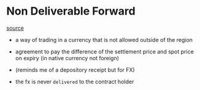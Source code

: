 # Non Deliverable Forward
[source](https://www.investopedia.com/terms/n/ndf.asp)

- a way of trading in a currency that is not allowed outside of the region
  
- agreement to pay the difference of the settlement price and spot price on expiry (in native currency not foreign)

- (reminds me of a depository receipt but for FX)

- the fx is never `delivered` to the contract holder
